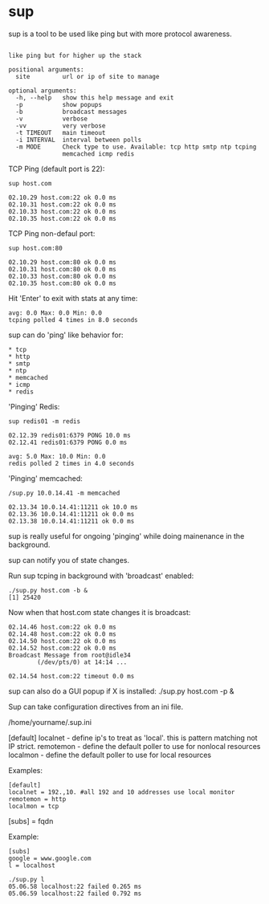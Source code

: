 sup
===

sup is a tool to be used like ping but with more protocol awareness.

<pre><code>
like ping but for higher up the stack

positional arguments:
  site         url or ip of site to manage

optional arguments:
  -h, --help   show this help message and exit
  -p           show popups
  -b           broadcast messages
  -v           verbose
  -vv          very verbose
  -t TIMEOUT   main timeout
  -i INTERVAL  interval between polls
  -m MODE      Check type to use. Available: tcp http smtp ntp tcping
               memcached icmp redis
</code></pre>

TCP Ping (default port is 22):

    sup host.com

    02.10.29 host.com:22 ok 0.0 ms
    02.10.31 host.com:22 ok 0.0 ms
    02.10.33 host.com:22 ok 0.0 ms
    02.10.35 host.com:22 ok 0.0 ms

TCP Ping non-defaul port:

    sup host.com:80

    02.10.29 host.com:80 ok 0.0 ms
    02.10.31 host.com:80 ok 0.0 ms
    02.10.33 host.com:80 ok 0.0 ms
    02.10.35 host.com:80 ok 0.0 ms

Hit 'Enter' to exit with stats at any time:

    avg: 0.0 Max: 0.0 Min: 0.0
    tcping polled 4 times in 8.0 seconds

sup can do 'ping' like behavior for:

    * tcp
    * http
    * smtp
    * ntp
    * memcached
    * icmp
    * redis

'Pinging' Redis:

    sup redis01 -m redis

    02.12.39 redis01:6379 PONG 10.0 ms
    02.12.41 redis01:6379 PONG 0.0 ms

    avg: 5.0 Max: 10.0 Min: 0.0
    redis polled 2 times in 4.0 seconds

'Pinging' memcached:

    /sup.py 10.0.14.41 -m memcached

    02.13.34 10.0.14.41:11211 ok 10.0 ms
    02.13.36 10.0.14.41:11211 ok 0.0 ms
    02.13.38 10.0.14.41:11211 ok 0.0 ms

sup is really useful for ongoing 'pinging' while doing mainenance in the background.

sup can notify you of state changes.

Run sup tcping in background with 'broadcast' enabled:

    ./sup.py host.com -b &
    [1] 25420

Now when that host.com state changes it is broadcast:

    02.14.46 host.com:22 ok 0.0 ms
    02.14.48 host.com:22 ok 0.0 ms
    02.14.50 host.com:22 ok 0.0 ms
    02.14.52 host.com:22 ok 0.0 ms
    Broadcast Message from root@idle34                                             
            (/dev/pts/0) at 14:14 ...                                              
                                                                               
    02.14.54 host.com:22 timeout 0.0 ms

sup can also do a GUI popup if X is installed:
    ./sup.py host.com -p &


Sup can take configuration directives from an ini file.

/home/yourname/.sup.ini

[default]
localnet  - define ip's to treat as 'local'.  this is pattern matching not IP strict.
remotemon - define the default poller to use for nonlocal resources
localmon - define the default poller to use for local resources

Examples:

    [default]
    localnet = 192.,10. #all 192 and 10 addresses use local monitor
    remotemon = http
    localmon = tcp

[subs]
<alias> = fqdn

Example:

    [subs]
    google = www.google.com
    l = localhost

    ./sup.py l
    05.06.58 localhost:22 failed 0.265 ms
    05.06.59 localhost:22 failed 0.792 ms

